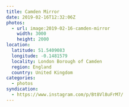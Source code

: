 ```yaml
---
title: Camden Mirror
date: 2019-02-16T12:32:06Z
photos:
  - url: image:2019-02-16-camden-mirror
    width: 3000
    height: 2000
location:
  latitude: 51.5409083
  longitude: -0.1481579
  locality: London Borough of Camden
  region: England
  country: United Kingdom
categories:
  - photos
syndication:
  - https://www.instagram.com/p/Bt8Vl8uFrM7/
---
```

